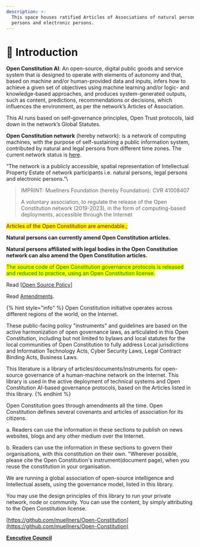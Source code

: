 ```yaml
---
description: >-
  This space houses ratified Articles of Associations of natural persons, legal
  persons and electronic persons.
---
```


# 🎵 Introduction

**Open Constitution AI**: An open-source, digital public goods and service system that is designed to operate with elements of autonomy and that, based on machine and/or human-provided data and inputs, infers how to achieve a given set of objectives using machine learning and/or logic- and knowledge-based approaches, and produces system-generated outputs, such as content, predictions, recommendations or decisions, which influences the environment, as per the network’s Articles of Association.

This AI runs based on self-governance principles, Open Trust protocols, laid down in the network’s Global Statutes.

**Open Constitution network** (hereby network): is a network of computing machines, with the purpose of self-sustaining a public information system, contributed by natural and legal persons from different time zones. The current network status is [here](https://status.muellners.com/).&#x20;

“The network is a publicly accessible, spatial representation of Intellectual Property Estate of network participants i.e. natural persons, legal persons and electronic persons.”\


> IMPRINT: Muellners Foundation (hereby Foundation): CVR 41008407&#x20;
>
> A voluntary association, to regulate the release of the Open Constitution network (2019-2023), in the form of computing-based deployments, accessible through the Internet

<mark style="color:purple;">Articles of the Open Constitution are amendable.;</mark>

**Natural persons can currently amend Open Constitution articles.**

**Natural persons affiliated with legal bodies in the Open Constitution network can also amend the Open Constitution articles.**

<mark style="color:green;">The source code of Open Constitution governance protocols is released and reduced to practice, using an Open Constitution license.</mark>

Read \[[Open Source Policy](open-source-policies/open-source-usage-and-delivery-policies.md)]

Read [Amendments](readme/amendments.md).

{% hint style="info" %}
Open Constitution initiative operates across different regions of the world, on the Internet.

These public-facing policy "instruments" and guidelines are based on the active harmonization of open governance laws, as articulated in this Open Constitution, including but not limited to bylaws and local statutes for the local communities of Open Constitution to fully address Local jurisdictions and Information Technology Acts, Cyber Security Laws, Legal Contract Binding Acts, Business Laws.



This literature is a library of articles/documents/instruments for open-source governance of a human-machine network on the Internet. This library is used in the active deployment of technical systems and Open Constitution AI-based governance protocols, based on the Articles listed in this library. &#x20;
{% endhint %}

Open Constitution goes through amendments all the time. Open Constitution defines several covenants and articles of association for its citizens.&#x20;

a. Readers can use the information in these sections to publish on news websites, blogs and any other medium over the Internet.

b. Readers can use the information in these sections to govern their organisations, with this constitution on their own. "Wherever possible, please cite the Open Constitution's instrument(document page), when you reuse the constitution in your organisation.&#x20;

We are running a global association of open-source intelligence and Intellectual assets, using the governance model, listed in this library.

You may use the design principles of this library to run your private network, node or community. You can use the content, by simply attributing to the Open Constitution license.

[https://github.com/muellners/Open-Constitution](https://github.com/muellners/Open-Constitution)

[**Executive Council**](foundation/executive-council.md)
